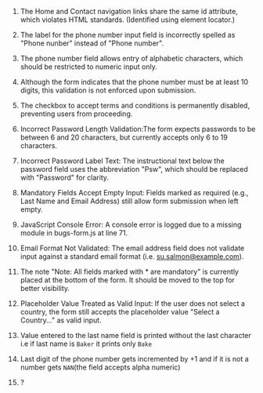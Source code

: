 
1. The Home and Contact navigation links share the same id attribute, which violates HTML standards. (Identified using element locator.)
2. The label for the phone number input field is incorrectly spelled as "Phone nunber" instead of "Phone number".

3. The phone number field allows entry of alphabetic characters, which should be restricted to numeric input only.

4. Although the form indicates that the phone number must be at least 10 digits, this validation is not enforced upon submission.

5. The checkbox to accept terms and conditions is permanently disabled, preventing users from proceeding.

6. Incorrect Password Length Validation:The form expects passwords to be between 6 and 20 characters, but currently accepts only 6 to 19 characters.

7. Incorrect Password Label Text: The instructional text below the password field uses the abbreviation "Psw", which should be replaced with "Password" for clarity.

8. Mandatory Fields Accept Empty Input: Fields marked as required (e.g., Last Name and Email Address) still allow form submission when left empty.

9. JavaScript Console Error: A console error is logged due to a missing module in bugs-form.js at line 71.

10. Email Format Not Validated: The email address field does not validate input against a standard email format (i.e. su.salmon@example.com).

11. The note "Note: All fields marked with * are mandatory" is currently placed at the bottom of the form. It should be moved to the top for better visibility.

12. Placeholder Value Treated as Valid Input: If the user does not select a country, the form still accepts the placeholder value "Select a Country..." as valid input.

13. Value entered to the last name field is printed without the last character i.e if last name is `Baker` it prints only `Bake`

14. Last digit of the phone number gets incremented by +1 and if it is not a number gets `NAN`(the field accepts alpha numeric)

15. ?